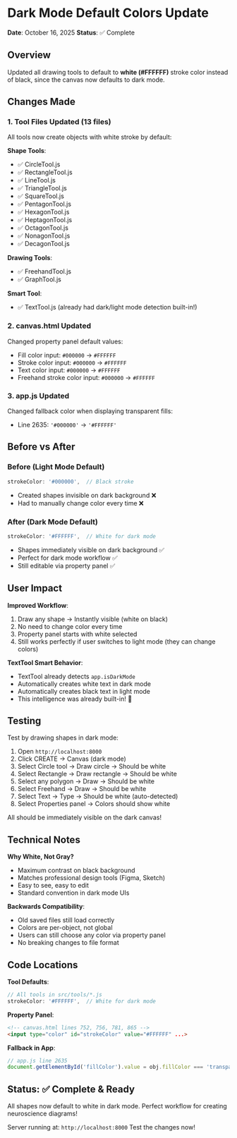 # Dark Mode Default Colors Update

**Date**: October 16, 2025
**Status**: ✅ Complete

## Overview
Updated all drawing tools to default to **white (#FFFFFF)** stroke color instead of black, since the canvas now defaults to dark mode.

## Changes Made

### 1. Tool Files Updated (13 files)
All tools now create objects with white stroke by default:

**Shape Tools**:
- ✅ CircleTool.js
- ✅ RectangleTool.js
- ✅ LineTool.js
- ✅ TriangleTool.js
- ✅ SquareTool.js
- ✅ PentagonTool.js
- ✅ HexagonTool.js
- ✅ HeptagonTool.js
- ✅ OctagonTool.js
- ✅ NonagonTool.js
- ✅ DecagonTool.js

**Drawing Tools**:
- ✅ FreehandTool.js
- ✅ GraphTool.js

**Smart Tool**:
- ✅ TextTool.js (already had dark/light mode detection built-in!)

### 2. canvas.html Updated
Changed property panel default values:
- Fill color input: `#000000` → `#FFFFFF`
- Stroke color input: `#000000` → `#FFFFFF`
- Text color input: `#000000` → `#FFFFFF`
- Freehand stroke color input: `#000000` → `#FFFFFF`

### 3. app.js Updated
Changed fallback color when displaying transparent fills:
- Line 2635: `'#000000'` → `'#FFFFFF'`

## Before vs After

### Before (Light Mode Default)
```javascript
strokeColor: '#000000',  // Black stroke
```
- Created shapes invisible on dark background ❌
- Had to manually change color every time ❌

### After (Dark Mode Default)
```javascript
strokeColor: '#FFFFFF',  // White for dark mode
```
- Shapes immediately visible on dark background ✅
- Perfect for dark mode workflow ✅
- Still editable via property panel ✅

## User Impact

**Improved Workflow**:
1. Draw any shape → Instantly visible (white on black)
2. No need to change color every time
3. Property panel starts with white selected
4. Still works perfectly if user switches to light mode (they can change colors)

**TextTool Smart Behavior**:
- TextTool already detects `app.isDarkMode`
- Automatically creates white text in dark mode
- Automatically creates black text in light mode
- This intelligence was already built-in! 🎉

## Testing

Test by drawing shapes in dark mode:
1. Open `http://localhost:8000`
2. Click CREATE → Canvas (dark mode)
3. Select Circle tool → Draw circle → Should be white
4. Select Rectangle → Draw rectangle → Should be white
5. Select any polygon → Draw → Should be white
6. Select Freehand → Draw → Should be white
7. Select Text → Type → Should be white (auto-detected)
8. Select Properties panel → Colors should show white

All should be immediately visible on the dark canvas!

## Technical Notes

**Why White, Not Gray?**
- Maximum contrast on black background
- Matches professional design tools (Figma, Sketch)
- Easy to see, easy to edit
- Standard convention in dark mode UIs

**Backwards Compatibility**:
- Old saved files still load correctly
- Colors are per-object, not global
- Users can still choose any color via property panel
- No breaking changes to file format

## Code Locations

**Tool Defaults**:
```javascript
// All tools in src/tools/*.js
strokeColor: '#FFFFFF',  // White for dark mode
```

**Property Panel**:
```html
<!-- canvas.html lines 752, 756, 781, 865 -->
<input type="color" id="strokeColor" value="#FFFFFF" ...>
```

**Fallback in App**:
```javascript
// app.js line 2635
document.getElementById('fillColor').value = obj.fillColor === 'transparent' ? '#FFFFFF' : obj.fillColor;
```

## Status: ✅ Complete & Ready

All shapes now default to white in dark mode. Perfect workflow for creating neuroscience diagrams!

Server running at: `http://localhost:8000`
Test the changes now!
